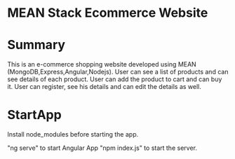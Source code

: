 # MEAN Stack Ecommerce Website

# Summary

This is an e-commerce shopping website developed using MEAN (MongoDB,Express,Angular,Nodejs).
User can see a list of products and can see details of each product.
User can add the product to cart and can buy it.
User can register, see his details and can edit the details as well.

# StartApp

Install node_modules before starting the app.

"ng serve" to start Angular App
"npm index.js" to start the server.
